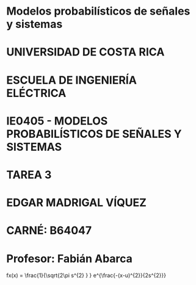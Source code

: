 # Modelos probabilísticos de señales y sistemas
# UNIVERSIDAD DE COSTA RICA
# ESCUELA DE INGENIERÍA ELÉCTRICA

# IE0405 - MODELOS PROBABILÍSTICOS DE SEÑALES Y SISTEMAS 

# TAREA 3

# EDGAR MADRIGAL VÍQUEZ
# CARNÉ: B64047
# Profesor: Fabián Abarca


fx(x) = \frac{1}{\sqrt{2\pi s^{2} } } e^{\frac{-(x-u)^{2}}{2s^{2}}}
